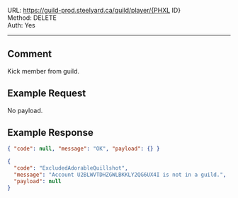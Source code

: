 URL: https://guild-prod.steelyard.ca/guild/player/{PHXL ID} \
Method: DELETE \
Auth: Yes

---

## Comment
Kick member from guild.

## Example Request
No payload.

## Example Response
```json
{ "code": null, "message": "OK", "payload": {} }
```

```json
{
  "code": "ExcludedAdorableQuillshot",
  "message": "Account U2BLWVTDHZGWLBKKLY2QG6UX4I is not in a guild.",
  "payload": null
}
```